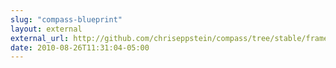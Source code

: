 ```yaml
---
slug: "compass-blueprint"
layout: external
external_url: http://github.com/chriseppstein/compass/tree/stable/frameworks/blueprint/
date: 2010-08-26T11:31:04-05:00
---
```

